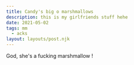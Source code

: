 ```yaml
---
title: Candy's big o marshmallows 
description: this is my girlfriends stuff hehe
date: 2021-05-02
tags: mm
  - acks
layout: layouts/post.njk
---
```


God, she's a fucking marshmallow !

